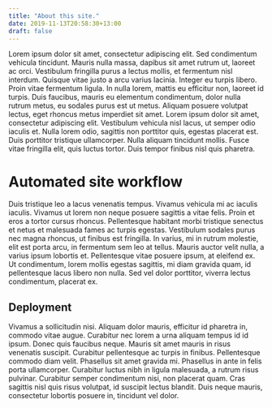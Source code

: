 ```yaml
---
title: "About this site."
date: 2019-11-13T20:58:30+13:00
draft: false
---
```


Lorem ipsum dolor sit amet, consectetur adipiscing elit.
Sed condimentum vehicula tincidunt. Mauris nulla massa,
dapibus sit amet rutrum ut, laoreet ac orci.
Vestibulum fringilla purus a lectus mollis, et fermentum nisl interdum.
Quisque vitae justo a arcu varius lacinia. Integer eu turpis libero.
Proin vitae fermentum ligula. In nulla lorem, mattis eu efficitur non,
laoreet id turpis. Duis faucibus, mauris eu elementum condimentum,
dolor nulla rutrum metus, eu sodales purus est ut metus.
Aliquam posuere volutpat lectus, eget rhoncus metus imperdiet sit amet.
Lorem ipsum dolor sit amet, consectetur adipiscing elit.
Vestibulum vehicula nisl lacus, ut semper odio iaculis et.
Nulla lorem odio, sagittis non porttitor quis, egestas placerat est.
Duis porttitor tristique ullamcorper. Nulla aliquam tincidunt mollis.
Fusce vitae fringilla elit, quis luctus tortor.
Duis tempor finibus nisl quis pharetra.

# Automated site workflow

Duis tristique leo a lacus venenatis tempus. Vivamus vehicula mi ac iaculis iaculis.
Vivamus ut lorem non neque posuere sagittis a vitae felis.
Proin et eros a tortor cursus rhoncus. Pellentesque habitant morbi tristique
senectus et netus et malesuada fames ac turpis egestas.
Vestibulum sodales purus nec magna rhoncus, ut finibus est fringilla.
In varius, mi in rutrum molestie, elit est porta arcu, in fermentum sem leo at tellus.
Mauris auctor velit nulla, a varius ipsum lobortis et.
Pellentesque vitae posuere ipsum,
at eleifend ex. Ut condimentum, lorem mollis egestas sagittis,
mi diam gravida quam, id pellentesque lacus libero non nulla.
Sed vel dolor porttitor, viverra lectus condimentum, placerat ex.

## Deployment

Vivamus a sollicitudin nisi. Aliquam dolor mauris, efficitur id pharetra in,
commodo vitae augue. Curabitur nec lorem a urna aliquam tempus id id ipsum.
Donec quis faucibus neque. Mauris sit amet mauris in risus venenatis suscipit.
Curabitur pellentesque ac turpis in finibus. Pellentesque commodo diam velit.
Phasellus sit amet gravida mi. Phasellus in ante in felis porta ullamcorper.
Curabitur luctus nibh in ligula malesuada, a rutrum risus pulvinar.
Curabitur semper condimentum nisi, non placerat quam.
Cras sagittis nisl quis risus volutpat, id suscipit lectus blandit.
Duis neque mauris, consectetur lobortis posuere in, tincidunt vel dolor.
